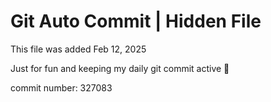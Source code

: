 # Git Auto Commit | Hidden File

This file was added Feb 12, 2025

Just for fun and keeping my daily git commit active 🤪

commit number: 327083
